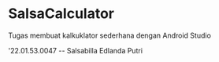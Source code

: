 # SalsaCalculator
Tugas membuat kalkuklator sederhana dengan Android Studio

'22.01.53.0047 -- Salsabilla Edlanda Putri
